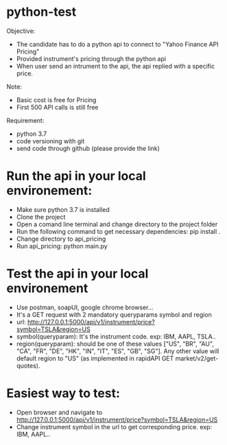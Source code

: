 # python-test
Objective:
- The candidate has to do a python api to connect to "Yahoo Finance API Pricing" 
- Provided instrument's pricing through the python api
- When user send an intrument to the api, the api replied with a specific price.

Note:
- Basic cost is free for Pricing
- First 500 API calls is still free

Requirement:
- python 3.7
- code versioning with git
- send code through github (please provide the link)
			
# Run the api in your local environement:
- Make sure python 3.7 is installed
- Clone the project 
- Open a comand line terminal and change directory to the project folder
- Run the following command to get necessary dependencies: 
pip install .
- Change directory to api_pricing
- Run api_pricing: 
python main.py


# Test the api in your local environement
- Use postman, soapUI, google chrome browser...
- It's a GET request with 2 mandatory queryparams symbol and region
- url: http://127.0.0.1:5000/api/v1/instrument/price?symbol=TSLA&region=US
- symbol(queryparam): It's the instrument code. exp: IBM, AAPL, TSLA..
- region(queryparam): should be one of these values ["US", "BR", "AU", "CA", "FR", "DE", "HK", "IN", "IT", "ES", "GB", "SG"].
	  Any other value will default region to "US" (as implemented in rapidAPI GET market/v2/get-quotes).
		
# Easiest way to test:
- Open browser and navigate to http://127.0.0.1:5000/api/v1/instrument/price?symbol=TSLA&region=US
- Change instrument symbol in the url to get corresponding price. exp: IBM, AAPL..
		
		
